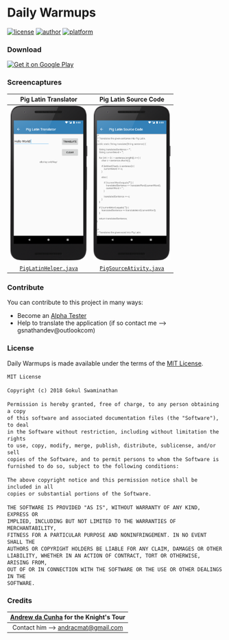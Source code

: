 # Daily Warmups     

[![license](https://img.shields.io/github/license/mashape/apistatus.svg?style=flat-square)](https://github.com/JavaCafe01/DailyWarmups/blob/master/LICENSE) [![author](https://img.shields.io/badge/author-Gokul%20Swaminathan-lightgrey.svg?style=flat-square)](https://github.com/JavaCafe01) [![platform](https://img.shields.io/badge/platform-Android-green.svg?style=flat-square)](https://www.android.com/)

### Download

<a href='https://play.google.com/store/apps/details?id=com.gsnathan.dailywarmups&hl=en&pcampaignid=MKT-Other-global-all-co-prtnr-py-PartBadge-Mar2515-1'><img width="250" alt='Get it on Google Play' src='https://play.google.com/intl/en_us/badges/images/generic/en_badge_web_generic.png'/></a>

### Screencaptures

| Pig Latin Translator | Pig Latin Source Code |
|:-:|:-:|
| <img src ="./screenshots/device_2.png" width="180" height="360"/> | <img src ="./screenshots/device_3.png" width="180" height="360"/> |
| [`PigLatinHelper.java`](https://github.com/JavaCafe01/DailyWarmups/blob/master/app/src/main/java/com/gsnathan/dailywarmups/PigLatinHelper.java) | [`PigSourceAtivity.java`](https://github.com/JavaCafe01/DailyWarmups/blob/master/app/src/main/java/com/gsnathan/dailywarmups/PigSourceAtivity.java) | 

### Contribute

You can contribute to this project in many ways:
* Become an [Alpha Tester][beta]
* Help to translate the application (if so contact me --> gsnathandev@outlookcom)

### License

Daily Warmups is made available under the terms of the [MIT License][mit].
```
MIT License

Copyright (c) 2018 Gokul Swaminathan

Permission is hereby granted, free of charge, to any person obtaining a copy
of this software and associated documentation files (the "Software"), to deal
in the Software without restriction, including without limitation the rights
to use, copy, modify, merge, publish, distribute, sublicense, and/or sell
copies of the Software, and to permit persons to whom the Software is
furnished to do so, subject to the following conditions:

The above copyright notice and this permission notice shall be included in all
copies or substantial portions of the Software.

THE SOFTWARE IS PROVIDED "AS IS", WITHOUT WARRANTY OF ANY KIND, EXPRESS OR
IMPLIED, INCLUDING BUT NOT LIMITED TO THE WARRANTIES OF MERCHANTABILITY,
FITNESS FOR A PARTICULAR PURPOSE AND NONINFRINGEMENT. IN NO EVENT SHALL THE
AUTHORS OR COPYRIGHT HOLDERS BE LIABLE FOR ANY CLAIM, DAMAGES OR OTHER
LIABILITY, WHETHER IN AN ACTION OF CONTRACT, TORT OR OTHERWISE, ARISING FROM,
OUT OF OR IN CONNECTION WITH THE SOFTWARE OR THE USE OR OTHER DEALINGS IN THE
SOFTWARE.
```

### Credits

|[Andrew da Cunha][user] for the Knight's Tour|
|:-------------------------------------------:|
|Contact him --> andracmat@gmail.com|

[mit]: https://opensource.org/licenses/MIT
[beta]: https://play.google.com/apps/testing/com.gsnathan.dailywarmups
[user]: https://github.com/andracmat
